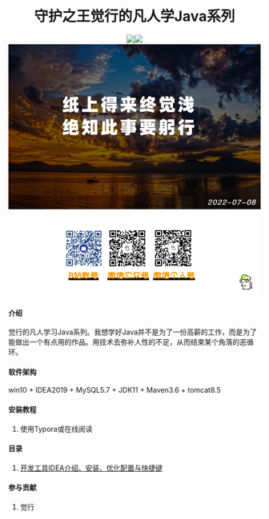 # <center>守护之王觉行的凡人学Java系列</center>

<center><a href ="https://space.bilibili.com/331874257/" target = "_blank"><img src="https://img.shields.io/badge/B站-@觉行-brightgreen"></a><a href ="https://github.com/HissenWang/motalJava" target = "_blank"><img src="https://img.shields.io/github/stars/HissenWang/motalJava.svg?style=social&label=Stars"></a></center>
<img src="README/LOGO神器-纸上得来终觉浅_绝知此事要躬行_.jpeg" style="zoom:Infinity%;" />

#### 介绍

觉行的凡人学习Java系列。我想学好Java并不是为了一份高薪的工作，而是为了能做出一个有点用的作品。用技术去弥补人性的不足，从而结束某个角落的恶循环。

#### 软件架构
win10 + IDEA2019 + MySQL5.7 + JDK11 + Maven3.6 + tomcat8.5 


#### 安装教程

1.  使用Typora或在线阅读

#### 目录

1.  [开发工具IDEA介绍、安装、优化配置与快捷键](10、凡人学Java系列1—idea的介绍、安装、优化配置与快捷键/开发工具IDEA介绍、安装、优化配置与快捷键.md)

#### 参与贡献

1.  觉行

